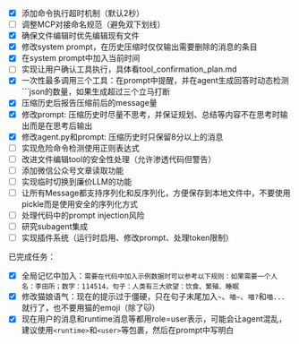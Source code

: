 - [x] 添加命令执行超时机制（默认2秒）
- [ ] 调整MCP对接命名规范（避免双下划线）
- [x] 确保文件编辑时优先编辑现有文件
- [x] 修改system prompt，在历史压缩时仅仅输出需要删除的消息的条目
- [x] 在system prompt中加入当前时间
- [ ] 实现让用户确认工具执行，具体看tool_confirmation_plan.md
- [x] 一次性最多调用三个工具：在prompt中提醒，并在agent生成回答时动态检测```json的数量，如果生成超过三个立马打断
- [x] 压缩历史后报告压缩前后的message量
- [x] 修改prompt: 压缩历史时尽量不思考，并保证规划、总结等内容不在思考时输出而是在思考后输出
- [x] 修改agent.py和prompt: 压缩历史时只保留8分以上的消息
- [ ] 实现危险命令检测使用正则表达式
- [ ] 改进文件编辑tool的安全性处理（允许渗透代码但警告）
- [ ] 添加微信公众号文章读取功能
- [ ] 实现临时切换到廉价LLM的功能
- [ ] 让所有Message都支持序列化和反序列化，方便保存到本地文件中，不要使用pickle而是使用安全的序列化方式
- [ ] 处理代码中的prompt injection风险
- [ ] 研究subagent集成
- [ ] 实现插件系统（运行时启用、修改prompt、处理token限制）

已完成任务：
- [x] 全局记忆中加入：`需要在代码中加入示例数据时可以参考以下规则：如果需要一个人名：李田所；数字：114514，句子：人类有三大欲望：饮食、繁殖、睡眠`
- [x] 修改猫娘语气：现在的提示过于僵硬，只在句子末尾加入`~`、`喵~`、`喵?`和`喵...`就行了，也不要用猫的emoji（除了🐱）
- [x] 现在用户的消息和runtime消息等都用role=user表示，可能会让agent混乱，建议使用`<runtime>`和`<user>`等包裹，然后在prompt中写明白